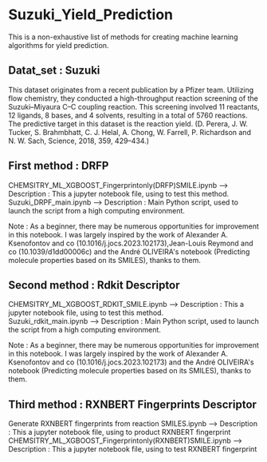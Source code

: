 # Suzuki_Yield_Prediction
This is a non-exhaustive list of methods for creating machine learning algorithms for yield prediction.

## Datat_set : Suzuki 
This dataset originates from a recent publication by a Pfizer team. Utilizing flow chemistry, they conducted a high-throughput reaction screening of the Suzuki–Miyaura C–C coupling reaction. This screening involved 11 reactants, 12 ligands, 8 bases, and 4 solvents, resulting in a total of 5760 reactions. The predictive target in this dataset is the reaction yield. (D. Perera, J. W. Tucker, S. Brahmbhatt, C. J. Helal, A. Chong, W. Farrell, P. Richardson and N. W. Sach, Science, 2018, 359, 429–434.)

## First method : DRFP  
CHEMSITRY_ML_XGBOOST_Fingerprintonly(DRFP)SMILE.ipynb --> Description : This a jupyter notebook file, using to test this method.  
Suzuki_DRPF_main.ipynb --> Description : Main Python script, used to launch the script from a high computing environment.

Note : As a beginner, there may be numerous opportunities for improvement in this notebook. I was largely inspired by the work of Alexander A. Ksenofontov and co (10.1016/j.jocs.2023.102173),Jean-Louis Reymond and co (10.1039/d1dd00006c) and the André OLIVEIRA's notebook (Predicting molecule properties based on its SMILES), thanks to them.

## Second method : Rdkit Descriptor 
CHEMSITRY_ML_XGBOOST_RDKIT_SMILE.ipynb --> Description : This a jupyter notebook file, using to test this method.  
Suzuki_rdkit_main.ipynb --> Description : Main Python script, used to launch the script from a high computing environment.

Note : As a beginner, there may be numerous opportunities for improvement in this notebook. I was largely inspired by the work of Alexander A. Ksenofontov and co (10.1016/j.jocs.2023.102173) and the André OLIVEIRA's notebook (Predicting molecule properties based on its SMILES), thanks to them. 

## Third method : RXNBERT Fingerprints Descriptor 
Generate RXNBERT fingerprints from reaction SMILES.ipynb --> Description : This a jupyter notebook file, using to product RXNBERT fingerprint 
CHEMSITRY_ML_XGBOOST_Fingerprintonly(RXNBERT)SMILE.ipynb --> Description : This a jupyter notebook file, using to test RXNBERT fingerprint   
